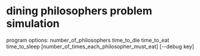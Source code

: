 # dining philosophers problem simulation



program options:
  number_of_philosophers time_to_die time_to_eat time_to_sleep [number_of_times_each_philosopher_must_eat] [--debug key]
